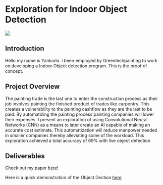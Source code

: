 # Exploration for Indoor Object Detection

![](https://greentechpainting.com/wp-content/uploads/2023/01/open-graph-green-tech.jpg)

## Introduction

Hello my name is Yankarlo. I been employed by Greentechpainting to work on developing a Indoor Object detection program. This is the proof of concept.

## Project Overview

The painting trade is the last one to enter the construction process as their job involves painting the finished product of trades like carpentry. This creates a vulnerability to the painting cashflow as they are the last to be paid. By automatizing the painting process painting companies will lower their expenses. I present an exploration of using Convolutional Neural Networks (CNN) as a means to later create an AI capable of making an accurate cost estimate. This automatization will reduce manpower needed in smaller companies thereby alleviating some of the workload. This exploration achieved a total accuracy of 69% with live object detection.

## Deliverables 

Check out my paper [here](https://github.com/yankarlog/Indoor_Object_Detect/blob/main/Exploration%20for%20Indoor%20Object%20Detection.pdf)!

Here is a quick demonstration of the Object Dection [here](https://github.com/yankarlog/Indoor_Object_Detect/tree/main/Web_App)
